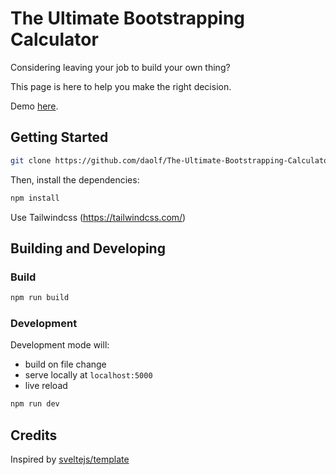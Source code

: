 # The Ultimate Bootstrapping Calculator

Considering leaving your job to build your own thing?

This page is here to help you make the right decision.

Demo [here](https://www.shouldiresign.com/).

## Getting Started

```bash
git clone https://github.com/daolf/The-Ultimate-Bootstrapping-Calculator
```

Then, install the dependencies:

```bash
npm install
```

Use Tailwindcss (https://tailwindcss.com/)

## Building and Developing

### Build

```bash
npm run build
```

### Development

Development mode will:

-  build on file change
-  serve locally at <code>localhost:5000</code>
-  live reload

```bash
npm run dev
```

## Credits

Inspired by [sveltejs/template](https://github.com/sveltejs/template)
